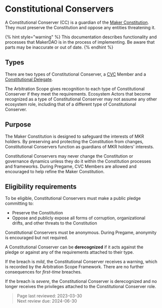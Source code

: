 # Constitutional Conservers

A Constitutional Conserver (CC) is a guardian of the [Maker Constitution](constitution.md). They must preserve the Constitution and oppose any entities threatening it.

{% hint style="warning" %}
This documentation describes functionality and processes that MakerDAO is in the process of implementing. Be aware that parts may be inaccurate or out of date.
{% endhint %}

## Types

There are two types of Constitutional Conserver, a [CVC](cvc.md) Member and a [Constitutional Delegate](delegates.md).

The Arbitration Scope gives recognition to each type of Constitutional Conserver if they meet the requirements. Ecosystem Actors that become recognized as a type of Constitutional Conserver may not assume any other ecosystem role, including that of a different type of Constitutional Conserver.

## Purpose

The Maker Constitution is designed to safeguard the interests of MKR holders. By preserving and protecting the Constitution from changes, Constitutional Conservers function as guardians of MKR holders' interests.

Constitutional Conservers may never change the Constitution or governance dynamics unless they do it within the Constitution processes and frameworks. During Pregame, CVC Members are allowed and encouraged to help refine the Maker Constitution.

## Eligibility requirements
To be eligible, Constitutional Conservers must make a public pledge committing to:
- Preserve the Constitution
- Oppose and publicly expose all forms of corruption, organizational drifts, and other threats to the Constitution

Constitutional Conservers must be anonymous. During Pregame, anonymity is encouraged but not required.

A Constitutional Conserver can be **derecognized** if it acts against the pledge or against any of the requirements attached to their type. 

If the breach is *mild*, the Constitutional Conserver receives a warning, which is recorded by the Arbitration Scope Framework. There are no further consequences for *first-time* breaches.

If the breach is *severe*, the Constitutional Conserver is derecognized and no longer receives the privileges attached to the Constitutional Conserver role.

>Page last reviewed: 2023-03-30    
>Next review due: 2024-06-30    